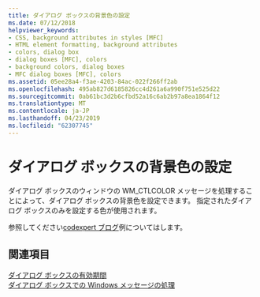 ```yaml
---
title: ダイアログ ボックスの背景色の設定
ms.date: 07/12/2018
helpviewer_keywords:
- CSS, background attributes in styles [MFC]
- HTML element formatting, background attributes
- colors, dialog box
- dialog boxes [MFC], colors
- background colors, dialog boxes
- MFC dialog boxes [MFC], colors
ms.assetid: 05ee28a4-f3ae-4203-84ac-022f266ff2ab
ms.openlocfilehash: 495ab827d6185826cc4d261a6a990f751e525d22
ms.sourcegitcommit: 0ab61bc3d2b6cfbd52a16c6ab2b97a8ea1864f12
ms.translationtype: MT
ms.contentlocale: ja-JP
ms.lasthandoff: 04/23/2019
ms.locfileid: "62307745"
---
```

# <a name="setting-the-dialog-boxs-background-color"></a>ダイアログ ボックスの背景色の設定

ダイアログ ボックスのウィンドウの WM_CTLCOLOR メッセージを処理することによって、ダイアログ ボックスの背景色を設定できます。 指定されたダイアログ ボックスのみを設定する色が使用されます。

参照してください[codexpert ブログ](http://codexpert.ro/blog/2013/03/13/painting-the-dialog-backround/)例についてはします。

## <a name="see-also"></a>関連項目

[ダイアログ ボックスの有効期間](../mfc/life-cycle-of-a-dialog-box.md)<br/>
[ダイアログ ボックスでの Windows メッセージの処理](../mfc/handling-windows-messages-in-your-dialog-box.md)
